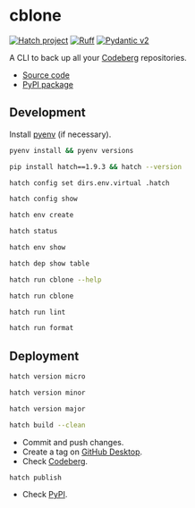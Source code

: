 # cblone

[![Hatch project](https://img.shields.io/badge/%F0%9F%A5%9A-Hatch-4051b5.svg)](https://github.com/pypa/hatch)
[![Ruff](https://img.shields.io/endpoint?url=https://raw.githubusercontent.com/astral-sh/ruff/main/assets/badge/v2.json)](https://github.com/astral-sh/ruff)
[![Pydantic v2](https://img.shields.io/endpoint?url=https://raw.githubusercontent.com/pydantic/pydantic/main/docs/badge/v2.json)](https://pydantic.dev)

A CLI to back up all your [Codeberg](https://codeberg.org/) repositories.

- [Source code](https://codeberg.org/joaopalmeiro/cblone)
- [PyPI package](https://pypi.org/project/cblone/)

## Development

Install [pyenv](https://github.com/pyenv/pyenv) (if necessary).

```bash
pyenv install && pyenv versions
```

```bash
pip install hatch==1.9.3 && hatch --version
```

```bash
hatch config set dirs.env.virtual .hatch
```

```bash
hatch config show
```

```bash
hatch env create
```

```bash
hatch status
```

```bash
hatch env show
```

```bash
hatch dep show table
```

```bash
hatch run cblone --help
```

```bash
hatch run cblone
```

```bash
hatch run lint
```

```bash
hatch run format
```

## Deployment

```bash
hatch version micro
```

```bash
hatch version minor
```

```bash
hatch version major
```

```bash
hatch build --clean
```

- Commit and push changes.
- Create a tag on [GitHub Desktop](https://github.blog/2020-05-12-create-and-push-tags-in-the-latest-github-desktop-2-5-release/).
- Check [Codeberg](https://codeberg.org/joaopalmeiro/cblone/tags).

```bash
hatch publish
```

- Check [PyPI](https://pypi.org/project/cblone/).
